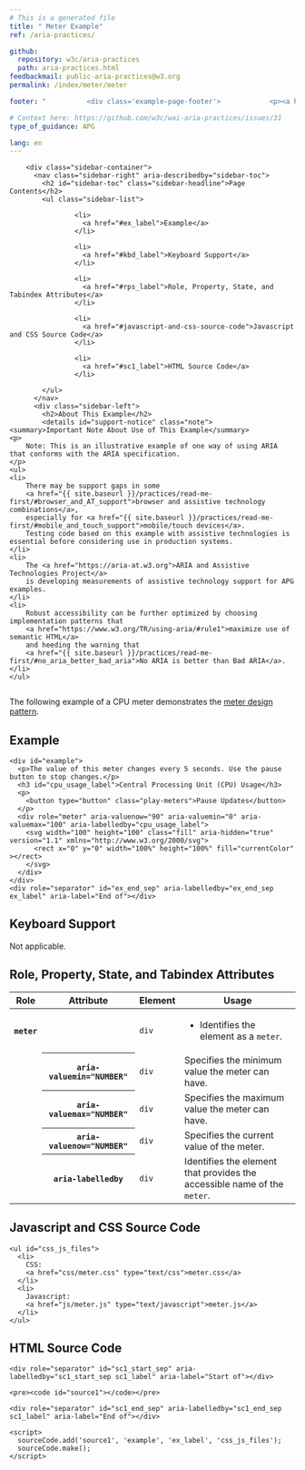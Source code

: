 ```yaml
---
# This is a generated file
title: " Meter Example"
ref: /aria-practices/

github:
  repository: w3c/aria-practices
  path: aria-practices.html
feedbackmail: public-aria-practices@w3.org
permalink: /index/meter/meter

footer: "          <div class='example-page-footer'>            <p><a href='https://github.com/w3c/aria-practices/projects/30'>View issues related to this example</a></p>            <p>Page last updated: February 10, 2022</p>          </div>        "

# Context here: https://github.com/w3c/wai-aria-practices/issues/31
type_of_guidance: APG

lang: en
---
```

<link
  rel="stylesheet"
  href="https://use.fontawesome.com/releases/v5.1.0/css/all.css"
  integrity="sha384-lKuwvrZot6UHsBSfcMvOkWwlCMgc0TaWr+30HWe3a4ltaBwTZhyTEggF5tJv8tbt"
  crossorigin="anonymous"
/>

<script src="../js/examples.js" type="text/javascript"></script>
<script src="../js/highlight.pack.js"></script>
<script src="../js/app.js"></script>

<link rel="stylesheet" href="css/meter.css" />
<script src="js/meter.js" type="text/javascript"></script>


<link rel="stylesheet" href="{{ site.baseurl }}/content-assets/wai-aria-practices/styles.css">
<!-- Code highlighting styles -->
<link rel="stylesheet" href="{{ site.baseurl }}/index/css/github.css">

<div>

        <div class="sidebar-container">
          <nav class="sidebar-right" aria-describedby="sidebar-toc">
            <h2 id="sidebar-toc" class="sidebar-headline">Page Contents</h2>
            <ul class="sidebar-list">
              
                    <li>
                      <a href="#ex_label">Example</a>
                    </li>
                   
                    <li>
                      <a href="#kbd_label">Keyboard Support</a>
                    </li>
                   
                    <li>
                      <a href="#rps_label">Role, Property, State, and Tabindex Attributes</a>
                    </li>
                   
                    <li>
                      <a href="#javascript-and-css-source-code">Javascript and CSS Source Code</a>
                    </li>
                   
                    <li>
                      <a href="#sc1_label">HTML Source Code</a>
                    </li>
                  
            </ul>
          </nav>
          <div class="sidebar-left">
            <h2>About This Example</h2>
            <details id="support-notice" class="note">
    <summary>Important Note About Use of This Example</summary>
    <p>
        Note: This is an illustrative example of one way of using ARIA that conforms with the ARIA specification.
    </p>
    <ul>
    <li>
        There may be support gaps in some
        <a href="{{ site.baseurl }}/practices/read-me-first/#browser_and_AT_support">browser and assistive technology combinations</a>,
        especially for <a href="{{ site.baseurl }}/practices/read-me-first/#mobile_and_touch_support">mobile/touch devices</a>.
        Testing code based on this example with assistive technologies is essential before considering use in production systems.
    </li>
    <li>
        The <a href="https://aria-at.w3.org">ARIA and Assistive Technologies Project</a>
        is developing measurements of assistive technology support for APG examples.
    </li>
    <li>
        Robust accessibility can be further optimized by choosing implementation patterns that
        <a href="https://www.w3.org/TR/using-aria/#rule1">maximize use of semantic HTML</a>
        and heeding the warning that
        <a href="{{ site.baseurl }}/practices/read-me-first/#no_aria_better_bad_aria">No ARIA is better than Bad ARIA</a>.
    </li>
    </ul>
</details>
          <img alt=""
          src="{{ site.baseurl }}/content-assets/wai-aria-practices/img/meter.svg"
          class="example-page-example-icon"
        >

<div>
  
  <p>The following example of a CPU meter demonstrates the <a href="{{ site.baseurl }}/patterns/meter/">meter design pattern</a>.</p>

  <section>
    <div class="example-header">
      <h2 id="ex_label" tabindex="-1">Example</h2>
    </div>
    <div role="separator" id="ex_start_sep" aria-labelledby="ex_start_sep ex_label" aria-label="Start of"></div>

    <div id="example">
      <p>The value of this meter changes every 5 seconds. Use the pause button to stop changes.</p>
      <h3 id="cpu_usage_label">Central Processing Unit (CPU) Usage</h3>
      <p>
        <button type="button" class="play-meters">Pause Updates</button>
      </p>
      <div role="meter" aria-valuenow="90" aria-valuemin="0" aria-valuemax="100" aria-labelledby="cpu_usage_label">
        <svg width="100" height="100" class="fill" aria-hidden="true" version="1.1" xmlns="http://www.w3.org/2000/svg">
          <rect x="0" y="0" width="100%" height="100%" fill="currentColor" ></rect>
        </svg>
      </div>
    </div>
    <div role="separator" id="ex_end_sep" aria-labelledby="ex_end_sep ex_label" aria-label="End of"></div>
  </section>
  <section>
    <h2 id="kbd_label" tabindex="-1">Keyboard Support</h2>
    <p>Not applicable.</p>
  </section>

  <section>
    <h2 id="rps_label" tabindex="-1">Role, Property, State, and Tabindex Attributes</h2>
    <div class="table-wrap"><table aria-labelledby="rps_label" class="data attributes">
      <thead>
        <tr>
          <th scope="col">Role</th>
          <th scope="col">Attribute</th>
          <th scope="col">Element</th>
          <th scope="col">Usage</th>
        </tr>
      </thead>
      <tbody>
        <tr data-test-id="meter-role">
          <th scope="row"><code>meter</code></th>
          <td></td>
          <td>
            <code>div</code>
          </td>
          <td>
            <ul>
              <li>Identifies the element as a <code>meter</code>.</li>
            </ul>
          </td>
        </tr>
        <tr data-test-id="meter-aria-valuemin">
          <td></td>
          <th scope="row"><code>aria-valuemin="NUMBER"</code></th>
          <td><code>div</code></td>
          <td>Specifies the minimum value the meter can have.</td>
        </tr>
        <tr data-test-id="meter-aria-valuemax">
          <td></td>
          <th scope="row"><code>aria-valuemax="NUMBER"</code></th>
          <td><code>div</code></td>
          <td>Specifies the maximum value the meter can have.</td>
        </tr>
        <tr data-test-id="meter-aria-valuenow">
          <td></td>
          <th scope="row"><code>aria-valuenow="NUMBER"</code></th>
          <td><code>div</code></td>
          <td>Specifies the current value of the meter.</td>
        </tr>
        <tr data-test-id="meter-aria-labelledby">
          <td></td>
          <th scope="row"><code>aria-labelledby</code></th>
          <td><code>div</code></td>
          <td>Identifies the element that provides the accessible name of the <code>meter</code>.</td>
        </tr>
      </tbody>
    </table></div>
  </section>

  <section>
    <h2 tabindex="-1" id="javascript-and-css-source-code">Javascript and CSS Source Code</h2>

    <ul id="css_js_files">
      <li>
        CSS:
        <a href="css/meter.css" type="text/css">meter.css</a>
      </li>
      <li>
        Javascript:
        <a href="js/meter.js" type="text/javascript">meter.js</a>
      </li>
    </ul>
  </section>

  <section>
    <h2 id="sc1_label" tabindex="-1">HTML Source Code</h2>

    <div role="separator" id="sc1_start_sep" aria-labelledby="sc1_start_sep sc1_label" aria-label="Start of"></div>

    <pre><code id="source1"></code></pre>

    <div role="separator" id="sc1_end_sep" aria-labelledby="sc1_end_sep sc1_label" aria-label="End of"></div>

    <script>
      sourceCode.add('source1', 'example', 'ex_label', 'css_js_files');
      sourceCode.make();
    </script>
  </section>
</div>

  
</div>
        </div>
      
</div>
<script>
  var SkipToConfig = {
    settings: {
      skipTo: {
        displayOption: 'popup',
        attachElement: '#site-header',
        colorTheme: 'aria'
      }
    }
  };
</script>
<script src="{{ site.baseurl }}/content-assets/wai-aria-practices/skipto.min.js"></script>
